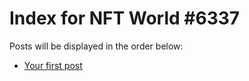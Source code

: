 # Index for NFT World #6337
Posts will be displayed in the order below:

- [Your first post](./001-first.md)

